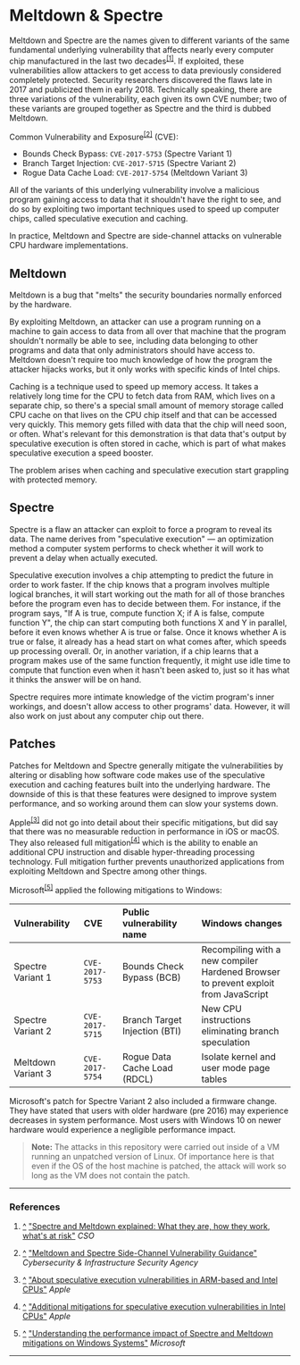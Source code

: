 # Meltdown & Spectre

Meltdown and Spectre are the names given to different variants of the same fundamental underlying vulnerability that affects nearly every computer chip manufactured in the last two decades<sup id="r1">[[1]](#1)</sup>. If exploited, these vulnerabilities allow attackers to get access to data previously considered completely protected. Security researchers discovered the flaws late in 2017 and publicized them in early 2018. Technically speaking, there are three variations of the vulnerability, each given its own CVE number; two of these variants are grouped together as Spectre and the third is dubbed Meltdown.

Common Vulnerability and Exposure<sup id="r2">[[2]](#2)</sup> (CVE):
- Bounds Check Bypass: `CVE-2017-5753` (Spectre Variant 1)
- Branch Target Injection: `CVE-2017-5715` (Spectre Variant 2)
- Rogue Data Cache Load: `CVE-2017-5754` (Meltdown Variant 3)

All of the variants of this underlying vulnerability involve a malicious program gaining access to data that it shouldn't have the right to see, and do so by exploiting two important techniques used to speed up computer chips, called speculative execution and caching. 

In practice, Meltdown and Spectre are side-channel attacks on vulnerable CPU hardware implementations.  

## Meltdown

Meltdown is a bug that "melts" the security boundaries normally enforced by the hardware.

By exploiting Meltdown, an attacker can use a program running on a machine to gain access to data from all over that machine that the program shouldn't normally be able to see, including data belonging to other programs and data that only administrators should have access to. Meltdown doesn't require too much knowledge of how the program the attacker hijacks works, but it only works with specific kinds of Intel chips.

Caching is a technique used to speed up memory access. It takes a relatively long time for the CPU to fetch data from RAM, which lives on a separate chip, so there's a special small amount of memory storage called CPU cache on that lives on the CPU chip itself and that can be accessed very quickly. This memory gets filled with data that the chip will need soon, or often. What's relevant for this demonstration is that data that's output by speculative execution is often stored in cache, which is part of what makes speculative execution a speed booster.

The problem arises when caching and speculative execution start grappling with protected memory.

## Spectre

Spectre is a flaw an attacker can exploit to force a program to reveal its data. The name derives from "speculative execution" — an optimization method a computer system performs to check whether it will work to prevent a delay when actually executed.

Speculative execution involves a chip attempting to predict the future in order to work faster. If the chip knows that a program involves multiple logical branches, it will start working out the math for all of those branches before the program even has to decide between them. For instance, if the program says, "If A is true, compute function X; if A is false, compute function Y", the chip can start computing both functions X and Y in parallel, before it even knows whether A is true or false. Once it knows whether A is true or false, it already has a head start on what comes after, which speeds up processing overall. Or, in another variation, if a chip learns that a program makes use of the same function frequently, it might use idle time to compute that function even when it hasn't been asked to, just so it has what it thinks the answer will be on hand.

Spectre requires more intimate knowledge of the victim program's inner workings, and doesn't allow access to other programs' data. However, it will also work on just about any computer chip out there.

## Patches

Patches for Meltdown and Spectre generally mitigate the vulnerabilities by altering or disabling how software code makes use of the speculative execution and caching features built into the underlying hardware. The downside of this is that these features were designed to improve system performance, and so working around them can slow your systems down.

Apple<sup id="r3">[[3]](#3)</sup> did not go into detail about their specific mitigations, but did say that there was no measurable reduction in performance in iOS or macOS. They also released full mitigation<sup id="r4">[[4]](#4)</sup> which is the ability to enable an additional CPU instruction and disable hyper-threading processing technology. Full mitigation further prevents unauthorized applications from exploiting Meltdown and Spectre among other things.

Microsoft<sup id="r5">[[5]](#5)</sup> applied the following mitigations to Windows:

| Vulnerability | CVE | Public vulnerability name | Windows changes |
|:-|:-|:-|:-|
| Spectre Variant 1 | `CVE-2017-5753` | Bounds Check Bypass (BCB) | Recompiling with a new compiler<br>Hardened Browser to prevent exploit from JavaScript |
| Spectre Variant 2 | `CVE-2017-5715` | Branch Target Injection (BTI) | New CPU instructions eliminating branch speculation |
| Meltdown Variant 3 | `CVE-2017-5754` | Rogue Data Cache Load (RDCL) | Isolate kernel and user mode page tables |

Microsoft's patch for Spectre Variant 2 also included a firmware change. They have stated that users with older hardware (pre 2016) may experience decreases in system performance. Most users with Windows 10 on newer hardware would experience a negligible performance impact.

> **Note:** The attacks in this repository were carried out inside of a VM running an unpatched version of Linux. Of importance here is that even if the OS of the host machine is patched, the attack will work so long as the VM does not contain the patch.

---

### References

1. [^](#r1) <a href="https://www.csoonline.com/article/3247868/spectre-and-meltdown-explained-what-they-are-how-they-work-whats-at-risk.html" id="1">"Spectre and Meltdown explained: What they are, how they work, what's at risk"</a> <i>CSO</i>

2. [^](#r2) <a href="https://www.us-cert.gov/ncas/alerts/TA18-004A" id="2">"Meltdown and Spectre Side-Channel Vulnerability Guidance"</a> <i>Cybersecurity & Infrastructure Security Agency</i>

3. [^](#r3) <a href="https://support.apple.com/en-us/HT208394" id="3">"About speculative execution vulnerabilities in ARM-based and Intel CPUs"</a> <i>Apple</i>

3. [^](#r4) <a href="https://support.apple.com/en-us/HT210107" id="4">"Additional mitigations for speculative execution vulnerabilities in Intel CPUs"</a> <i>Apple</i>

5. [^](#r5) <a href="https://www.microsoft.com/security/blog/2018/01/09/understanding-the-performance-impact-of-spectre-and-meltdown-mitigations-on-windows-systems/" id="5">"Understanding the performance impact of Spectre and Meltdown mitigations on Windows Systems"</a> <i>Microsoft</i>

---

